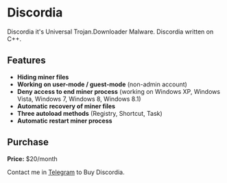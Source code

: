 # Discordia
Discordia it's Universal Trojan.Downloader Malware. Discordia written on C++.

## Features
* **Hiding miner files**
* **Working on user-mode / guest-mode** (non-admin account)
* **Deny access to end miner process** (working on Windows XP, Windows Vista, Windows 7, Windows 8, Windows 8.1)
* **Automatic recovery of miner files**
* **Three autoload methods** (Registry, Shortcut, Task)
* **Automatic restart miner process**

## Purchase
**Price:** $20/month

Contact me in [Telegram](http://t.me/foxovsky) to Buy Discordia.
